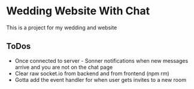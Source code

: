# Wedding Website With Chat

This is a project for my wedding and website

## ToDos

- Once connected to server - Sonner notifications when new messages arrive and you are not on the chat page
- Clear raw socket.io from backend and from frontend (npm rm)
- Gotta add the event handler for when user gets invites to a new room
